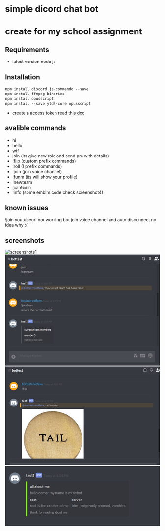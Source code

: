 # simple dicord chat bot 
# create for my school assignment 

## Requirements 
 * latest version node js

## Installation

```
npm install discord.js-commando --save
npm install ffmpeg-binaries
npm install opusscript
npm install --save ytdl-core opusscript
```

* create a access token read this [doc](https://discordapp.com/developers/docs/topics/oauth2)

## avalible commands 

* hi
* hello
* wtf
* join (its give new role and send pm with details)
* !flip (custom prefix commands)
* !roll (! prefix commands)
* !join (join voice channel)
* !funm  (its will show your profile)
* !newteam
* !jointeam
* !info (some emblm code check screenshot4)

## known issues 

!join youtubeurl not working  bot join voice channel and auto disconnect no idea why :(

## screenshots

![screenshots1](/screenshot/b1.png)
![screenshots2](/screenshot/b2.png)
![screenshots3](/screenshot/b3.png)
![screenshots4](/screenshot/b4.png)